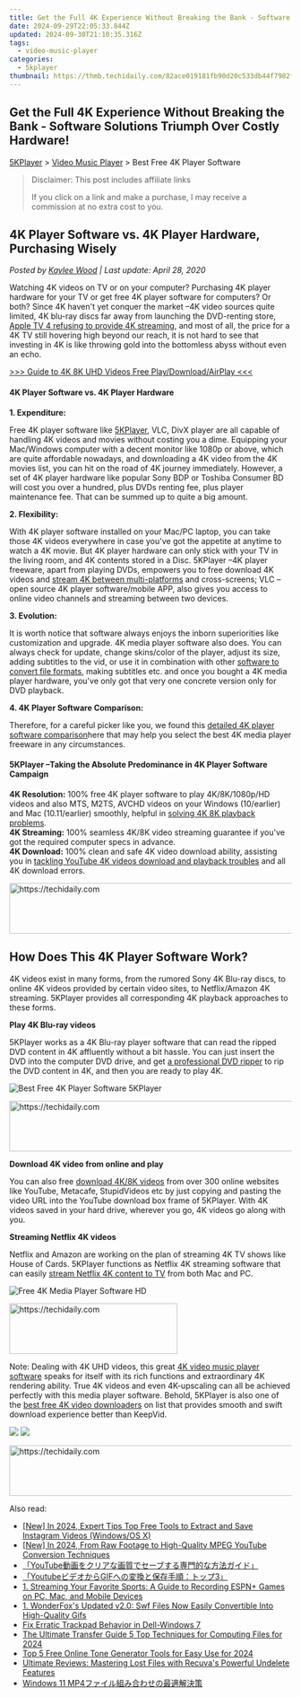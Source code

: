 ```yaml
---
title: Get the Full 4K Experience Without Breaking the Bank - Software Solutions Triumph Over Costly Hardware!
date: 2024-09-29T22:05:33.844Z
updated: 2024-09-30T21:10:35.316Z
tags:
  - video-music-player
categories:
  - 5kplayer
thumbnail: https://thmb.techidaily.com/82ace019181fb90d20c533db44f7982f837c984d09bf52bb3d1445c9e89ae06d.jpg
---
```


## Get the Full 4K Experience Without Breaking the Bank - Software Solutions Triumph Over Costly Hardware!

[5KPlayer](https://tools.techidaily.com/5kplayer/products/) \> [Video Music Player](https://tools.techidaily.com/5kplayer/video-music-player/) \> Best Free 4K Player Software

>  Disclaimer: This post includes affiliate links
>
>  If you click on a link and make a purchase, I may receive a commission at no extra cost to you.
>

## 4K Player Software vs. 4K Player Hardware, Purchasing Wisely

 _Posted by [Kaylee Wood](https://www.quora.com/profile/Amanda-Hu-21) | Last update: April 28, 2020_

Watching 4K videos on TV or on your computer? Purchasing 4K player hardware for your TV or get free 4K player software for computers? Or both? Since 4K haven't yet conquer the market –4K video sources quite limited, 4K blu-ray discs far away from launching the DVD-renting store, [Apple TV 4 refusing to provide 4K streaming](https://tools.techidaily.com/5kplayer/airplay/), and most of all, the price for a 4K TV still hovering high beyond our reach, it is not hard to see that investing in 4K is like throwing gold into the bottomless abyss without even an echo. 

[\>>> Guide to 4K 8K UHD Videos Free Play/Download/AirPlay <<<](https://tools.techidaily.com/5kplayer/video-music-player/)

#### **4K Player Software vs. 4K Player Hardware**

**1\. Expenditure:** 

Free 4K player software like [5KPlayer](https://tools.techidaily.com/5kplayer/products/), VLC, DivX player are all capable of handling 4K videos and movies without costing you a dime. Equipping your Mac/Windows computer with a decent monitor like 1080p or above, which are quite affordable nowadays, and downloading a 4K video from the 4K movies list, you can hit on the road of 4K journey immediately. However, a set of 4K player hardware like popular Sony BDP or Toshiba Consumer BD will cost you over a hundred, plus DVDs renting fee, plus player maintenance fee. That can be summed up to quite a big amount.

**2\. Flexibility:** 

With 4K player software installed on your Mac/PC laptop, you can take those 4K videos everywhere in case you've got the appetite at anytime to watch a 4K movie. But 4K player hardware can only stick with your TV in the living room, and 4K contents stored in a Disc. 5KPlayer –4K player freeware, apart from playing DVDs, empowers you to free download 4K videos and [stream 4K between multi-platforms](https://tools.techidaily.com/5kplayer/airplay/) and cross-screens; VLC –open source 4K player software/mobile APP, also gives you access to online video channels and streaming between two devices. 

**3\. Evolution:** 

It is worth notice that software always enjoys the inborn superiorities like customization and upgrade. 4K media player software also does. You can always check for update, change skins/color of the player, adjust its size, adding subtitles to the vid, or use it in combination with other [software to convert file formats](https://tools.techidaily.com/5kplayer/products/), making subtitles etc. and once you bought a 4K media player hardware, you've only got that very one concrete version only for DVD playback. 

**4\. 4K Player Software Comparison:**

Therefore, for a careful picker like you, we found this [detailed 4K player software comparison](https://tools.techidaily.com/macxdvd/products/)here that may help you select the best 4K media player freeware in any circumstances. 

#### **5KPlayer –Taking the Absolute Predominance in 4K Player Software Campaign**

**4K Resolution:** 100% free 4K player software to play 4K/8K/1080p/HD videos and also MTS, M2TS, AVCHD videos on your Windows (10/earlier) and Mac (10.11/earlier) smoothly, helpful in [solving 4K 8K playback problems](https://tools.techidaily.com/5kplayer/video-music-player/).  
**4K Streaming:** 100% seamless 4K/8K video streaming guarantee if you've got the required computer specs in advance.   
**4K Download:** 100% clean and safe 4K video download ability, assisting you in [tackling YouTube 4K videos download and playback troubles](https://tools.techidaily.com/5kplayer/youtube-download/) and all 4K download errors.

<!-- affiliate ads begin -->
<a href="https://imp.i357552.net/c/5597632/1001446/11832" target="_top" id="1001446">
  <img src="//a.impactradius-go.com/display-ad/11832-1001446" border="0" alt="https://techidaily.com" width="728" height="90"/>
</a>
<img height="0" width="0" src="https://imp.i357552.net/i/5597632/1001446/11832" style="position:absolute;visibility:hidden;" border="0" />
<!-- affiliate ads end -->

## How Does This 4K Player Software Work?

4K videos exist in many forms, from the rumored Sony 4K Blu-ray discs, to online 4K videos provided by certain video sites, to Netflix/Amazon 4K streaming. 5KPlayer provides all corresponding 4K playback approaches to these forms. 

**Play 4K Blu-ray videos**

5KPlayer works as a 4K Blu-ray player software that can read the ripped DVD content in 4K affluently without a bit hassle. You can just insert the DVD into the computer DVD drive, and get [a professional DVD ripper](https://tools.techidaily.com/5kplayer/products/) to rip the DVD content in 4K, and then you are ready to play 4K. 

![Best Free 4K Player Software 5KPlayer](https://www.5kplayer.com/video-music-player/img/youtube-0119-01.png) 

<!-- affiliate ads begin -->
<a href="https://aligracehair.sjv.io/c/5597632/2027181/19272" target="_top" id="2027181">
  <img src="//a.impactradius-go.com/display-ad/19272-2027181" border="0" alt="https://techidaily.com" width="728" height="90"/>
</a>
<img height="0" width="0" src="https://aligracehair.sjv.io/i/5597632/2027181/19272" style="position:absolute;visibility:hidden;" border="0" />
<!-- affiliate ads end -->

**Download 4K video from online and play**

You can also free [download 4K/8K videos](https://tools.techidaily.com/5kplayer/youtube-download/) from over 300 online websites like YouTube, Metacafe, StupidVideos etc by just copying and pasting the video URL into the YouTube download box frame of 5KPlayer. With 4K videos saved in your hard drive, wherever you go, 4K videos go along with you. 

**Streaming Netflix 4K videos**

Netflix and Amazon are working on the plan of streaming 4K TV shows like House of Cards. 5KPlayer functions as Netflix 4K streaming software that can easily [stream Netflix 4K content to TV](https://tools.techidaily.com/5kplayer/airplay/) from both Mac and PC. 

![Free 4K Media Player Software HD](https://www.5kplayer.com/video-music-player/img/free-4k-video-player-02.jpg) 

<!-- affiliate ads begin -->
<a href="https://aligracehair.sjv.io/c/5597632/1972679/19272" target="_top" id="1972679">
  <img src="//a.impactradius-go.com/display-ad/19272-1972679" border="0" alt="https://techidaily.com" width="300" height="90"/>
</a>
<img height="0" width="0" src="https://aligracehair.sjv.io/i/5597632/1972679/19272" style="position:absolute;visibility:hidden;" border="0" />
<!-- affiliate ads end -->

Note: Dealing with 4K UHD videos, this great [4K video music player software](https://tools.techidaily.com/5kplayer/video-music-player/) speaks for itself with its rich functions and extraordinary 4K rendering ability. True 4K videos and even 4K-upscaling can all be achieved perfectly with this media player software. Behold, 5KPlayer is also one of the [best free 4K video downloaders](https://tools.techidaily.com/5kplayer/youtube-download/) on list that provides smooth and swift download experience better than KeepVid. 

[![](https://www.5kplayer.com/video-music-player/../button/freedownwhitewin.png)](https://tools.techidaily.com/5kplayer/products/) [![](https://www.5kplayer.com/video-music-player/../button/freedownbackmac.png)](https://tools.techidaily.com/5kplayer/products/)

<!-- affiliate ads begin -->
<a href="https://appsumo.8odi.net/c/5597632/2118325/7443" target="_top" id="2118325">
  <img src="//a.impactradius-go.com/display-ad/7443-2118325" border="0" alt="https://techidaily.com" width="728" height="90"/>
</a>
<img height="0" width="0" src="https://appsumo.8odi.net/i/5597632/2118325/7443" style="position:absolute;visibility:hidden;" border="0" />
<!-- affiliate ads end -->

<ins class="adsbygoogle"
     style="display:block"
     data-ad-format="autorelaxed"
     data-ad-client="ca-pub-7571918770474297"
     data-ad-slot="1223367746"></ins>

<ins class="adsbygoogle"
     style="display:block"
     data-ad-client="ca-pub-7571918770474297"
     data-ad-slot="8358498916"
     data-ad-format="auto"
     data-full-width-responsive="true"></ins>

<span class="atpl-alsoreadstyle">Also read:</span>
<div><ul>
<li><a href="https://instagram-video-recordings.techidaily.com/new-in-2024-expert-tips-top-free-tools-to-extract-and-save-instagram-videos-windowsos-x/"><u>[New] In 2024, Expert Tips Top Free Tools to Extract and Save Instagram Videos (Windows/OS X)</u></a></li>
<li><a href="https://fox-cloud.techidaily.com/new-in-2024-from-raw-footage-to-high-quality-mpeg-youtube-conversion-techniques/"><u>[New] In 2024, From Raw Footage to High-Quality MPEG YouTube Conversion Techniques</u></a></li>
<li><a href="https://video-ai-editor.techidaily.com/1726026440383-youtube/"><u>「YouTube動画をクリアな画質でセーブする専門的な方法ガイド」</u></a></li>
<li><a href="https://video-ai-editor.techidaily.com/1726027889665-youtubegif3/"><u>「YoutubeビデオからGIFへの変換と保存手順：トップ3」</u></a></li>
<li><a href="https://video-ai-editor.techidaily.com/1-streaming-your-favorite-sports-a-guide-to-recording-espnplus-games-on-pc-mac-and-mobile-devices/"><u>1. Streaming Your Favorite Sports: A Guide to Recording ESPN+ Games on PC, Mac, and Mobile Devices</u></a></li>
<li><a href="https://video-ai-editor.techidaily.com/1-wonderfoxs-updated-v20-swf-files-now-easily-convertible-into-high-quality-gifs/"><u>1. WonderFox's Updated v2.0: Swf Files Now Easily Convertible Into High-Quality Gifs</u></a></li>
<li><a href="https://driver-error.techidaily.com/fix-erratic-trackpad-behavior-in-dell-windows-7/"><u>Fix Erratic Trackpad Behavior in Dell-Windows 7</u></a></li>
<li><a href="https://some-guidance.techidaily.com/the-ultimate-transfer-guide-5-top-techniques-for-computing-files-for-2024/"><u>The Ultimate Transfer Guide 5 Top Techniques for Computing Files for 2024</u></a></li>
<li><a href="https://ai-video-apps.techidaily.com/top-5-free-online-tone-generator-tools-for-easy-use-for-2024/"><u>Top 5 Free Online Tone Generator Tools for Easy Use for 2024</u></a></li>
<li><a href="https://techtrends.techidaily.com/ultimate-reviews-mastering-lost-files-with-recuvas-powerful-undelete-features/"><u>Ultimate Reviews: Mastering Lost Files with Recuva's Powerful Undelete Features</u></a></li>
<li><a href="https://video-ai-editor.techidaily.com/windows-11-mp4/"><u>Windows 11 MP4ファイル組み合わせの最適解決策</u></a></li>
</ul></div>

